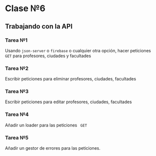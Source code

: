 # Clase №6

## Trabajando con la API

### Tarea №1
Usando ``` json-server ``` o ``` firebase ``` o cualquier otra opción, hacer peticiones ```GET``` para profesores, ciudades y facultades

### Tarea №2

Escribir peticiones para eliminar profesores, ciudades, facultades

### Tarea №3

Escribir peticiones para editar profesores, ciudades, facultades

### Tarea №4
Añadir un loader para las peticiones ``` GET```

### Tarea №5

Añadir un gestor de errores para las peticiones.

